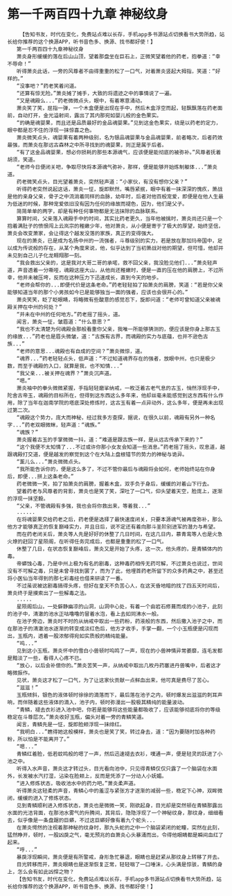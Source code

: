# 第一千两百四十九章 神秘纹身
        【告知书友，时代在变化，免费站点难以长存，手机app多书源站点切换看书大势所趋，站长给你推荐的这个换源APP，听书音色多、换源、找书都好使！】
       第一千两百四十九章神秘纹身
       萧炎身形缓缓的落在后山山顶，望着那盘坐在巨石上，正微笑望着他的药老，抱拳道：“幸不辱命！”
       听得萧炎此话，一旁的风尊者不由得重重的松了一口气，对着萧炎竖起大拇指，笑道：“好样的。”
       “没事吧？”药老笑着问道。
       “还算有惊无险。”萧炎摊了摊手，大致的将遗迹之中的事情说了一遍。
       “又是魂殿么...”药老微微点头，眼中，有着寒意涌动。
       萧炎笑了笑，屈指一弹，一个木盒便是出现在手中，然后木盒浮空而起，轻飘飘落在药老面前，自动打开，金光溢射间，露出了其内那宛如婴儿般的金色果实。
       “的确是魂婴果，而且还是品质最好的金品魂婴果。”见到这金色果实，绕是以药老的定力，眼中都是忍不住的浮现一抹惊喜之色。
       萧炎微笑点头，魂婴果有着两种级别，名为银品魂婴果与金品魂婴果，前者略次，后者药效最强，而萧炎在那远古森林之中所寻找到的魂婴果，则正是属于后者。
       “有了这金品魂婴果，想必你损耗的那些本源魂气，应该便是能彻底的被弥补。”风尊者抚着胡须，笑道。
       “老师今日便闭关吧，争取尽快将本源魂气弥补，那样，便是能够开始炼制躯体...”萧炎道。
       药老微笑点头，目光望着萧炎，突然轻声道：“小家伙，有没有想你父亲？”
       听得药老突然说起这话，萧炎一怔，旋即默然，嘴唇紧抿，眼中有着一抹深深的愧疚，萧战是他的亲身父亲，骨子之中流淌着同样的血脉，幼年时，后者对他百般宠爱，即便是在他人生最为低迷的时候，那种宠爱依旧没有因为任何的缘故而褪色，因为，他们是父子。
       简简单单的两字，却是有种任何事物都是无法抹除的血脉联系。
       算算时间，父亲落入魂殿手中的时间，其实比药老更久，当年他被擒时，萧炎尚还只是一个抱着满肚子的愤恨闯上云岚宗的稚嫩少年，他对萧炎，从小便是寄于了极大的厚望，始终坚信，萧炎会改变萧家，会让得这个越发没落的家族，真正的变得强大。
       现在的萧炎，已是成为名扬中州的一流强者，斗尊级别的实力，若是放在那加玛帝国中，足以成为传说般的存在，从某个角度来说，他，似乎达到了当初萧战对他的期望，但可惜，他却并未见到自己儿子化龙翱翔那一刻。
       “我会救出父亲的，这是我对大哥二哥的承喏，救不回父亲，我没脸见他们...”萧炎轻声道，声音透着一分嘶哑，魂殿这座大山，从他尚还稚嫩时，便是一直的压在他的肩膀上，不过所幸，他并未被压垮，反而在这种压力下迅速成长，直到今天的地步。
       “老师会帮你的...即便代价是这条老命。”药老轻轻拍了拍萧炎的肩膀，笑道：“若是你父亲能够知道当年的那个小男孩如今已是能够独当一面的强者，应该也会很开心的。”
       萧炎笑笑，眨了眨眼睛，将略微有些酸意的感觉忍下，旋即问道：“老师可曾知道父亲被魂殿关押在中州的何处？”
       “并未在中州的任何地方。”药老摇了摇头，道。
       闻言，萧炎一怔，皱眉道：“什么意思？”
       “我也不太清楚为何魂殿会那般看重你父亲，我唯一所能够猜测的，便应该是你身上那古玉的缘故...”药老也是眉头微皱，道：“古族有古界，而魂殿的实力与底蕴，也并不逊色古族...”
       “老师的意思...魂殿也有自成的空间？”萧炎微惊，道。
       “魂界...”药老轻轻点头，低声道：“不过知道魂界存在的强者，放眼中州，也只是极少数，而至于魂殿的入口，就算是我，也不知情...”
       “我父亲...被关押在魂界？”萧炎沉声道。
       “嗯。”
       萧炎袖中的拳头微微紧握，手指轻轻磨挲纳戒，一枚泛着古老气息的古玉，悄然浮现手中，陀舍古帝玉，魂殿的目标所在，但得到这东西这么多年来，他却丝毫未能感觉到这东西有什么作用，除了当年在迦南学院的塔底深处修炼时，这古玉有着一点异动外，这么多年，便是再未出现过第二次。
       “魂殿这个势力，庞大而神秘，经过我多方查探，据说，在很久以前，魂殿有另外一种名字...”药老双眼微眯，轻声道：“魂族。”
       “魂族？”
       萧炎握着古玉的手掌微微一抖，道：“难道是跟古族一样，是从远古传承下来的？”
       “这个我便不太知情了...不过或许你那小女友会知道一些消息。”药老摇了摇头，叹息道，越跟魂殿打交道，便是越发的察觉到这个在大陆上盘根错节的势力的神秘与诡异。
       “薰儿么...”萧炎微微点头。
       “我所能告诉你的，便是这么多了，不过不管你最后与魂殿将会如何，老师始终站在你身后，即便...拼上这条老命。”
       药老微微一笑，拍了拍萧炎的肩膀，握着木盒，双手负于身后，缓缓的对着山下行去。
       望着药老与风尊者的背影，萧炎也是笑了笑，深吐了一口气，仰头望着天空，脸庞上，逐渐的浮现一抹坚毅。
       “父亲，不管魂殿有多强，我也会将你救出来，等着我...”
       ......
       在将魂婴果交给药老之后，药老便是选择了最快速度闭关，只要本源魂气被再度弥补，那么他方才能够真正的恢复巅峰实力，并且日后，说不定还有着向那斗圣阶别进军的潜力与希望。
       而在药老闭关后，萧炎等人先是好好的休整了几日时间，在这几日内，慕青鸾等人也是火急火燎的赶回了星陨阁，在听得任务完成后，也都是重重的松了一口气。
       休整了几日，在状态恢复巅峰后，萧炎又是开始了头疼，这一次，他头疼的，是青鳞体内的毒。
       帝蟒蚀心毒，乃是中州上极为有名的剧毒，这种毒药相传无药可解，不过萧炎也说过，世间没有不可解之毒，只是未曾寻找到罢了，而为了此，他埋首药老所留下的众多药典之中，甚至还将小医仙当年得到的那七彩毒经也借来研读了一番。
       不过虽说被这剧毒搞得头疼，但好在皇天不负苦心人，在这天昏地暗的找了四五天时间后，萧炎终于是摸索出了一些解毒之法。
       .....
       星陨阁后山，一处僻静幽凉的山洞，山洞中心处，有着一个由岩石修葺而成的小池子，此刻的池子中，清澈的池水正咕噜噜的冒着水泡，看上去如同沸水一般。
       在池子旁边，萧炎时不时的从纳戒中取出一些药粉，药液般的东西，然后撒入池子之中，而在那池子的清澈池水逐渐的转变成淡红色后，他方才收手，手掌一翻，一个小玉瓶便是闪现而出，玉瓶内，透着一股浓郁得宛如实质般的精纯能量。
       “呜...”
       见到这小玉瓶，萧炎怀中的雪白小兽顿时呜鸣了一声，现在的小兽神情异常萎靡，连毛发都是黯淡了一些，看得人心疼不已。
       “放心，以后会补偿你的。”萧炎苦笑一声，从纳戒中取出几枚丹药塞进丹兽嘴中，后者这才略微振作。
       见状，萧炎这才松了一口气，为了让这家伙贡献一点鲜血出来，他可真是费尽了苦心。
       “滋滋！”
       玉瓶倾斜，银色的液体顿时徐徐的滴落而下，最后落在池子之内，顿时爆发出滋滋的刺耳声响，而伴随着这些液体的滴入，池子内，顿时弥漫出一股极其精纯的能量波动。
       “青鳞，褪去衣衫进入池中吧，你若是能够将这些能量都吸收了，应该能够彻底将你的等级稳定在斗尊层次。”萧炎收好玉瓶，偏头对着一旁的青鳞笑道。
       闻言，青鳞先是一怔，旋即脸颊浮现一抹绯红。
       “我明白...”瞧得她这般模样，萧炎也是笑了笑，转过身去，道：“因为要随时加各种药粉，所以怕是不能离开了。”
       “嗯...”
       青鳞红着脸，低若蚊鸣般的嗯了一声，然后迅速褪去衣衫，噗通一声，便是轻灵的跃进了小池之中。
       听得入水声音，萧炎这才转过头，目光看向池中，只见得青鳞仅仅只露了一个脑袋在水面外，长发被水汽打湿，沾染在脸颊上，反而是凭添了一分动人小妩媚。
       “进入修炼状态，吸收池水中的药力吧。”萧炎柔声道。
       听得萧炎这轻柔的声音，青鳞心中的羞涩与紧张方才逐渐的减弱一些，稳定下心神，双眸微闭，缓缓的进入了修炼状态。
       见到青鳞顺利进入修炼状态，萧炎也是微微一笑，刚欲起身，目光却是突然顿在青鳞那露出水面的光洁背面，在那池水雾气的升腾间，其背后，隐隐浮现了一个神秘纹身，那纹身，细细看去，似乎像是一条盘踞的巨蟒，不过这巨蟒好像有着九个蛇头...
       在萧炎愕然的注视着那神秘的纹身时，那九头蛇的之中一个脑袋紧闭的蛇瞳，突然在此刻，猛然睁开，顿时，一股凶戾之气，毫无预兆的自萧炎心头暴涌而出，令得他眼睛都是瞬间血红了起来。
       “呼...”
       暴戾浮现瞬间，萧炎便是有所警戒，身形急忙暴退，眼睛也是赶紧从那纹身上转移了开去。
       目光转移而开，萧炎眼睛也是逐渐恢复正常，轻轻咽了一口唾沫，心头满是惊骇，青鳞的身上，怎么会有如此凶悍之物？
       【告知书友，时代在变化，免费站点难以长存，手机app多书源站点切换看书大势所趋，站长给你推荐的这个换源APP，听书音色多、换源、找书都好使！】